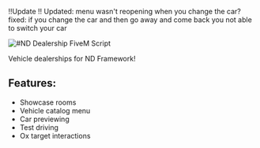 !!Update !!
Updated: menu wasn't reopening when you change the car?
 fixed: if you change the car and then go away and come back you not able to switch your car



![#ND Dealership FiveM Script](https://user-images.githubusercontent.com/86536434/200143107-a4101898-1946-4df5-bfd3-8ef7c7ba0d86.png)

Vehicle dealerships for ND Framework!

## Features:
* Showcase rooms
* Vehicle catalog menu
* Car previewing
* Test driving
* Ox target interactions
